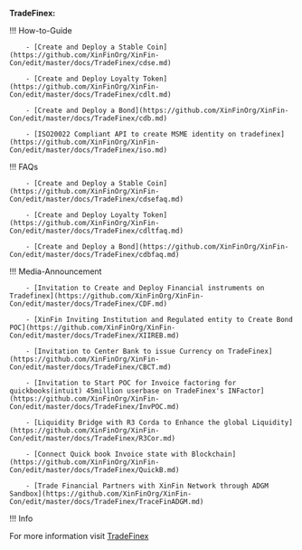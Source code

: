 ﻿**TradeFinex:**

!!! How-to-Guide

        - [Create and Deploy a Stable Coin](https://github.com/XinFinOrg/XinFin-Con/edit/master/docs/TradeFinex/cdse.md)

        - [Create and Deploy Loyalty Token](https://github.com/XinFinOrg/XinFin-Con/edit/master/docs/TradeFinex/cdlt.md)

        - [Create and Deploy a Bond](https://github.com/XinFinOrg/XinFin-Con/edit/master/docs/TradeFinex/cdb.md)

        - [ISO20022 Compliant API to create MSME identity on tradefinex](https://github.com/XinFinOrg/XinFin-Con/edit/master/docs/TradeFinex/iso.md)

!!! FAQs

        - [Create and Deploy a Stable Coin](https://github.com/XinFinOrg/XinFin-Con/edit/master/docs/TradeFinex/cdsefaq.md)

        - [Create and Deploy Loyalty Token](https://github.com/XinFinOrg/XinFin-Con/edit/master/docs/TradeFinex/cdltfaq.md)

        - [Create and Deploy a Bond](https://github.com/XinFinOrg/XinFin-Con/edit/master/docs/TradeFinex/cdbfaq.md)

!!! Media-Announcement

        - [Invitation to Create and Deploy Financial instruments on Tradefinex](https://github.com/XinFinOrg/XinFin-Con/edit/master/docs/TradeFinex/CDF.md)

        - [XinFin Inviting Institution and Regulated entity to Create Bond POC](https://github.com/XinFinOrg/XinFin-Con/edit/master/docs/TradeFinex/XIIREB.md)

        - [Invitation to Center Bank to issue Currency on TradeFinex](https://github.com/XinFinOrg/XinFin-Con/edit/master/docs/TradeFinex/CBCT.md)

        - [Invitation to Start POC for Invoice factoring for quickbooks(intuit) 45million userbase on TradeFinex's INFactor](https://github.com/XinFinOrg/XinFin-Con/edit/master/docs/TradeFinex/InvPOC.md)

        - [Liquidity Bridge with R3 Corda to Enhance the global Liquidity](https://github.com/XinFinOrg/XinFin-Con/edit/master/docs/TradeFinex/R3Cor.md)

        - [Connect Quick book Invoice state with Blockchain](https://github.com/XinFinOrg/XinFin-Con/edit/master/docs/TradeFinex/QuickB.md)
        
        - [Trade Financial Partners with XinFin Network through ADGM Sandbox](https://github.com/XinFinOrg/XinFin-Con/edit/master/docs/TradeFinex/TraceFinADGM.md)



!!! Info

For more information visit [TradeFinex](https://docs.tradefinex.org)
